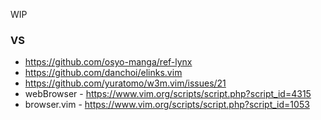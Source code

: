 
WIP


### VS

- https://github.com/osyo-manga/ref-lynx
- https://github.com/danchoi/elinks.vim
- https://github.com/yuratomo/w3m.vim/issues/21
- webBrowser - https://www.vim.org/scripts/script.php?script_id=4315
- browser.vim - https://www.vim.org/scripts/script.php?script_id=1053


